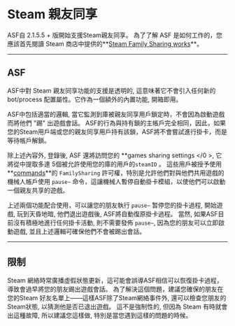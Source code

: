 # Steam 親友同享

ASF自 2.1.5.5 + 版開始支援Steam親友同享。 為了了解 ASF 是如何工作的，您應該首先閱讀 Steam 商店中提供的**[Steam Family Sharing works](https://store.steampowered.com/promotion/familysharing)**。

* * *

## ASF

ASF中對 Steam 親友同享功能的支援是透明的, 這意味著它不會引入任何新的 bot/process 配置屬性。它作為一個額外的內置功能, 開箱即用。

ASF中包括適當的邏輯, 當它監測到庫被親友同享用戶鎖定時，不會因為啟動遊戲而將他們 "踢" 出遊戲會話。 ASF的行為與持有鎖的主帳戶完全相同，因此，如果您的Steam用戶端或您的親友同享用戶持有該鎖，ASF將不會嘗試進行掛卡，而是等待帳戶解鎖。

除上述內容外, 登錄後, ASF 還將訪問您的 **games sharing settings </0 >, 它將從中提取多達 5個被允許使用您的庫的用戶的`steamID` 。 這些用戶被授予使用 **[commands](https://github.com/JustArchiNET/ArchiSteamFarm/wiki/Commands)**的 `FamilySharing` 許可權，特別是允許他們對與他們共用遊戲的機械人帳戶使用 `pause~` 命令，這讓機械人暫停自動掛卡模組，以使他們可以啟動一個親友共享的遊戲。</p> 

上述兩個功能配合使用，可以讓您的朋友執行 `pause~` 暂停您的掛卡過程, 開始遊戲, 玩到天昏地暗, 他們退出遊戲後, ASF將自動復原掛卡過程。 當然, 如果ASF目前沒有積極地進行任何掛卡活動, 則不需要發佈 `pause~`, 因為您的朋友可以立即啟動遊戲, 並且上述邏輯可確保他們不會被踢出會話。

* * *

## 限制

Steam 網絡時常廣播虛假狀態更新，這可能會誤導ASF相信可以恢復掛卡過程，導致會過早將您的朋友踢出遊戲會話。 為了解決這個問題，建議您確保的朋友在您的Steam 好友名單上——這樣ASF除了Steam網絡事件外, 還可以檢查您朋友的Steam狀態, 以猜測他是否已退出遊戲。 這不是強制性的, 但因為 Steam 有時就會出這種故障, 所以建議您這樣做, 特別是當您遇到這樣的問題的時候。
